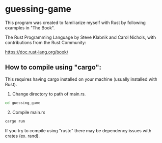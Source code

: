 # guessing-game

This program was created to familiarize myself with Rust by following examples in "The Book".

The Rust Programming Language by Steve Klabnik and Carol Nichols, with contributions from the Rust Community:

https://doc.rust-lang.org/book/

## How to compile using "cargo":

This requires having cargo installed on your machine (usually installed with Rust).

1. Change directory to path of main.rs.
```bash 
cd guessing_game
```

2. Compile main.rs
```bash 
cargo run
```
If you try to compile using "rustc" there may be dependency issues with crates (ex. rand).

